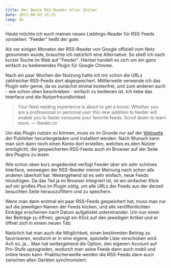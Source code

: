```yaml
---
title: Der Beste RSS-Reader Aller Zeiten
date: 2013-08-03 15:25
lang: de
---
```


Heute möchte ich euch meinen neuen Lieblings-Reader für RSS-Feeds vorstellen: "Feeder" heißt der gute.

Als vor einigen Monaten der RSS-Reader von Google offiziell vom Netz genommen wurde, brauchte ich natürlich eine Alternative. So stieß ich nach kurzer Suche im Web auf "Feeder". Hierbei handelt es sich um ein ganz einfach zu bedienendes Plugin für Google Chrome.

Nach ein paar Wochen der Nutzung hatte ich mir schon die URLs zahlreicher RSS-Feeds dort abgespeichert. Mittlerweile verwende ich das Plugin sehr gerne, da es zunächst einmal kostenfrei, und zum anderen auch - wie schon oben beschrieben - einfach zu bedienen ist. Ich liebe das Interface und die Nutzerfreundlichkeit.

> Your feed reading experience is about to get a boost. Whether you are a professional or personal user this new addition to feeder will enable you to faster consume your favorite feeds. Scroll down to learn more. — feeder.co

Um das Plugin nutzen zu können, muss es im Grunde nur auf der [Webseite][1] der Publisher heruntergeladen und installiert werden. Nach Wunsch kann man sich dann noch einen Konto dort erstellen, welches es dem Nutzer ermöglicht, die gespeicherten RSS-Feeds auch im Browser auf der Seite des Plugins zu lesen.

Wie schon oben kurz angedeuted verfügt Feeder über ein sehr schönes Interface, weswegen der RSS-Reeder meiner Meinung nach schon alle anderen überholt hat. Weitergehend ist es sehr einfach, neue Feeds hinzufügen. Da das Teil ja im Browser integriert ist, ist ein einfacher Klick auf ein großes Plus im Plugin nötig, um alle URLs der Feeds aus der derzeit besuchten Seite herauszufiltern und zu speichern.

Wenn man dann erstmal ein paar RSS-Feeds gespeichert hat, muss man nur auf die jeweiligen Namen der Feeds klicken, und alle veröffentlichten Einträge erscheinen nach Datum aufgelistet untereinander. Um nun einen der Beiträge zu öffnen, genügt ein Klick auf den jeweiligen Artikel und er öffnet sich in einem neuen Tab.

Natürlich hat man auch die Möglichkeit, einen bestimmten Beitrag zu favorisieren, wodurch er in eine eigene, spezielle Liste verschoben wird. Ach so, ja... Man hat weitergehend die Option, den eigenen Account auf Pro-Stufe upzugraden, wodurch man seine Feeds dann auch mobil und online lesen kann. Praktischerweiße werden die RSS-Feeds dann auch zwischen allen Geräten synchronisiert.

[1]: http://feeder.co
